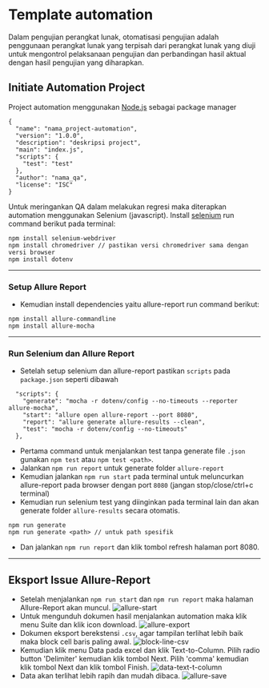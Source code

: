 # Template automation
Dalam pengujian perangkat lunak, otomatisasi pengujian adalah penggunaan perangkat lunak yang terpisah dari perangkat lunak yang diuji untuk mengontrol pelaksanaan pengujian dan perbandingan hasil aktual dengan hasil pengujian yang diharapkan.

## Initiate Automation Project
Project automation menggunakan [Node.js](https://nodejs.org/en/download) sebagai package manager
```
{
  "name": "nama_project-automation",
  "version": "1.0.0",
  "description": "deskripsi project",
  "main": "index.js",
  "scripts": {
    "test": "test"
  },
  "author": "nama_qa",
  "license": "ISC"
}
```
Untuk meringankan QA dalam melakukan regresi maka diterapkan automation menggunakan Selenium (javascript). Install [selenium](https://www.selenium.dev/) run command berikut pada terminal:
```
npm install selenium-webdriver
npm install chromedriver // pastikan versi chromedriver sama dengan versi browser
npm install dotenv
```
---
### Setup Allure Report
- Kemudian install dependencies yaitu allure-report run command berikut:
```
npm install allure-commandline
npm install allure-mocha
```

---

### Run Selenium dan Allure Report
- Setelah setup selenium dan allure-report pastikan `scripts` pada `package.json` seperti dibawah
```
  "scripts": {
    "generate": "mocha -r dotenv/config --no-timeouts --reporter allure-mocha",
    "start": "allure open allure-report --port 8080",
    "report": "allure generate allure-results --clean",
    "test": "mocha -r dotenv/config --no-timeouts"
  },
```
- Pertama command untuk menjalankan test tanpa generate file `.json` gunakan `npm test` atau `npm test <path>`.
- Jalankan `npm run report` untuk generate folder `allure-report` 
- Kemudian jalankan `npm run start` pada terminal untuk meluncurkan allure-report pada browser dengan port `8080` (jangan stop/close/ctrl+c terminal)
- Kemudian run selenium test yang diinginkan pada terminal lain dan akan generate folder `allure-results` secara otomatis.
```
npm run generate
npm run generate <path> // untuk path spesifik
```
- Dan jalankan `npm run report` dan klik tombol refresh halaman port 8080.

---
## Eksport Issue Allure-Report
- Setelah menjalankan `npm run start` dan `npm run report` maka halaman Allure-Report akan muncul. ![allure-start](https://gitlab.javan.co.id/automation-test/template-automation/-/blob/main/data/source/allure-start.PNG)
- Untuk mengunduh dokumen hasil menjalankan automation maka klik menu Suite dan klik icon download. ![allure-export](https://gitlab.javan.co.id/automation-test/template-automation/-/blob/main/data/source/allure-export-button.PNG)
- Dokumen eksport berekstensi `.csv`, agar tampilan terlihat lebih baik maka block cell baris paling awal. ![block-line-csv](https://gitlab.javan.co.id/automation-test/template-automation/-/blob/main/data/source/block-semualine.png)
- Kemudian klik menu Data pada excel dan klik Text-to-Column. Pilih radio button 'Delimiter' kemudian klik tombol Next. Pilih 'comma' kemudian klik tombol Next dan klik tombol Finish. ![data-text-t-column](https://gitlab.javan.co.id/automation-test/template-automation/-/blob/main/data/source/klik-data-text-to-column.png)
- Data akan terlihat lebih rapih dan mudah dibaca. ![allure-save](https://gitlab.javan.co.id/automation-test/template-automation/-/blob/main/data/source/save.JPG)
